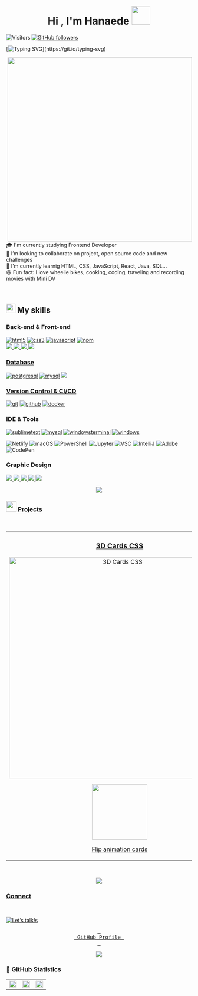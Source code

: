 
<h1 align="center"><b>Hi , I'm Hanaede </b><img src="https://media.giphy.com/media/hvRJCLFzcasrR4ia7z/giphy.gif" width="50"></h1>  
<!--  -->

![Visitors](https://api.visitorbadge.io/api/visitors?path=https%3A%2F%2Fgithub.com%2FHanaede%2FHanaede&label=Visitors&labelColor=%23f4f5f5&countColor=%23202222&style=flat-square&labelStyle=lower) [![GitHub followers](https://img.shields.io/github/followers/Hanaede.svg?style=social&label=Follow)](https://github.com/Hanaede?tab=followers)
<br/>

[![Typing SVG](https://readme-typing-svg.demolab.com?font=Roboto&weight=700&size=40&duration=2500&pause=1000&color=BE97C6&background=85FF4000&center=true&vCenter=true&width=1000&lines=Frontend+Developer+student;Learning+HTML%2C+CSS%2C+JS%2C+React%2C+Java%2C+Sql...)](https://git.io/typing-svg)



<img align="right" width="500" height="500" src="https://github.com/Hanaede/Hanaede/assets/115145469/839bdc72-b19b-4458-bcb8-f2217a30406a">  
<!--
```javascript
const thai = {
  pronouns: "she" | "her",
  code: [Javascript, Typescript, HTML, CSS, Ruby, Python, Java],
  tools: [React, Redux, Node, Storybook, Styled-Components, Jest, Docker],
  architecture: ["microservices", "event-driven", "design system pattern"],
  techCommunities: {
                        coorganizer: "AfroPython",
                        speaker: "Latinity",
                        mentor: "EducaTRANSforma"
                      },
 challenge: "I am doing the #100DaysOfCode challenge focused on react and typescript"
}
``` -->


🎓 I'm currently studying Frontend Developer  
🤝 I’m looking to collaborate on project, open source code and new challenges  
📓 I'm currently learnig HTML, CSS, JavaScript, React, Java, SQL...    
😆 Fun fact: I love wheelie bikes, cooking, coding, traveling and recording movies with Mini DV


<!---------- Skills ---------->
    
<br/>

## <img src = "https://media2.giphy.com/media/QssGEmpkyEOhBCb7e1/giphy.gif?cid=ecf05e47a0n3gi1bfqntqmob8g9aid1oyj2wr3ds3mg700bl&rid=giphy.gif" width = 25px> My skills  
 <h3>Back-end & Front-end</h3>
<a href="https://html.spec.whatwg.org/multipage/" target="_blank"><img src="https://img.shields.io/badge/-HTML-white?logo=html5&style=for-the-badge" alt="html5"/></a>
<a href="https://www.w3.org/Style/CSS" target="_blank"><img src="https://img.shields.io/badge/-CSS-white?logo=css3&logoColor=1572B6&style=for-the-badge" alt="css3"/></a>
<a href="https://developer.mozilla.org/en-US/docs/Web/JavaScript" target="_blank"><img src="https://img.shields.io/badge/JavaScript-white.svg?style=for-the-badge&logo=javascript&logoColor=#F7DF1E" alt="javascript"/></a>
<a href="https://www.npmjs.com/" target="_blank"><img src="https://img.shields.io/badge/-npm-white?logo=npm&logoColor=CB3837&style=for-the-badge" alt="npm"/></a>
<br>

  <a href="https://www.oracle.com/es/java/" target="_blank">
    <img src="https://img.shields.io/badge/java-%23ED8B00.svg?style=for-the-badge&logo=openjdk&logoColor=white">
  <a href="https://www.python.org" target="_blank">
    <img src="https://img.shields.io/badge/Python-FFD43B?style=for-the-badge&logo=python&logoColor=blue">
  </a>
  <a href="https://nextjs.org/" target="_blank">
    <img src="https://img.shields.io/badge/Next-black?style=for-the-badge&logo=next.js&logoColor=white">
  <a href="https://nodejs.org/es" target="_blank">
    <img src="https://img.shields.io/badge/node.js-6DA55F?style=for-the-badge&logo=node.js&logoColor=white">

<h3>Database</h3>
<a href="https://www.postgresql.org/" target="_blank"><img src="https://img.shields.io/badge/-postgresql-white?logo=postgresql&logoColor=4169E1&style=for-the-badge" alt="postgresql"/></a>
<a href="https://www.mysql.com/" target="_blank"><img src="https://img.shields.io/badge/-mysql-white?logo=mysql&logoColor=4479A1&style=for-the-badge" alt="mysql"/></a>
<a href="https://www.sqlite.org/index.html">
  <img src="https://img.shields.io/badge/SQLite-07405E?style=for-the-badge&logo=sqlite&logoColor=white">
  
<h3>Version Control & CI/CD</h3>
<a href="https://git-scm.com/" target="_blank"><img src="https://img.shields.io/badge/-git-white?logo=git&logoColor=F05032&style=for-the-badge" alt="git"/></a>
<a href="https://github.com/" target="_blank"><img src="https://img.shields.io/badge/-github-white?logo=github&logoColor=181717&style=for-the-badge" alt="github"/></a>
<a href="https://www.docker.com/" target="_blank"><img src="https://img.shields.io/badge/-docker-white?logo=docker&logoColor=2496ED&style=for-the-badge" alt="docker"/></a>

<h3>IDE & Tools</h3>
<a href="https://www.sublimetext.com/" target="_blank"><img src="https://img.shields.io/badge/-sublime_text-white?logo=sublimetext&logoColor=FF9800&style=for-the-badge" alt="sublimetext"/></a>
<a href="https://www.mysql.com/products/workbench/" target="_blank"><img src="https://img.shields.io/badge/-mysql_workbench-white?logo=mysql&logoColor=4479A1&style=for-the-badge" alt="mysql"/></a>
<a href="https://github.com/microsoft/terminal" target="_blank"><img src="https://img.shields.io/badge/-windows_terminal-white?logo=windowsterminal&logoColor=4D4D4D&style=for-the-badge" alt="windowsterminal"/></a>
<a href="https://www.microsoft.com/en-us/windows" target="_blank"><img src="https://img.shields.io/badge/-windows-white?logo=windows&logoColor=0078D6&style=for-the-badge" alt="windows"/></a>

![Netlify](https://img.shields.io/badge/Netlify-00C7B7?style=for-the-badge&logo=netlify&logoColor=white)
![macOS](https://img.shields.io/badge/mac%20os-000000?style=for-the-badge&logo=macos&logoColor=F0F0F0)
![PowerShell](https://img.shields.io/badge/PowerShell-%235391FE.svg?style=for-the-badge&logo=powershell&logoColor=white)
![Jupyter](https://img.shields.io/badge/Jupyter-F37626.svg?&style=for-the-badge&logo=Jupyter&logoColor=white)
![VSC](https://img.shields.io/badge/Visual_Studio_Code-0078D4?style=for-the-badge&logo=visual%20studio%20code&logoColor=white)
![IntelliJ](https://img.shields.io/badge/IntelliJ_IDEA-000000.svg?style=for-the-badge&logo=intellij-idea&logoColor=white)
![Adobe](https://img.shields.io/badge/Adobe%20Creative%20Cloud-DA1F26?style=for-the-badge&logo=Adobe%20Creative%20Cloud&logoColor=white)
![CodePen](https://img.shields.io/badge/Codepen-000000?style=for-the-badge&logo=codepen&logoColor=white)


<h3>Graphic Design</h3>
<p align="left">
  <a href="https://www.adobe.com/es/products/illustrator.html">
    <img src="https://img.shields.io/badge/Adobe%20Illustrator-FF9A00?style=for-the-badge&logo=adobe%20illustrator&logoColor=white">
  <a href="https://www.adobe.com/es/products/indesign.html">
    <img src="https://img.shields.io/badge/Adobe%20InDesign-FF3366?style=for-the-badge&logo=Adobe%20InDesign&logoColor=white">
  <a href="https://www.adobe.com/es/products/photoshop-lightroom.html">
    <img src="https://img.shields.io/badge/Adobe%20Lightroom-31A8FF?style=for-the-badge&logo=Adobe%20Lightroom&logoColor=white">
  <a href="https://www.adobe.com/es/products/premiere.html">  
    <img src="https://img.shields.io/badge/Adobe%20Premiere%20Pro-9999FF?style=for-the-badge&logo=Adobe%20Premiere%20Pro&logoColor=white">
  <a href="https://www.figma.com/">
    <img src="https://img.shields.io/badge/Figma-F24E1E?style=for-the-badge&logo=figma&logoColor=white">
 </p>
<!---------- Skills ---------->

<!----------- gradient line ---------->
<p  align="center">
<img src="https://user-images.githubusercontent.com/73097560/115834477-dbab4500-a447-11eb-908a-139a6edaec5c.gif">             
<br>
<!---------- gradient line ---------->

<!---------- Project ---------->
<h3> <img src="https://github.com/Hanaede/Hanaede/assets/115145469/fa6d55d7-1728-42e5-bdd5-c130ee37618d" width="28"/> Projects</h3>
<br>
<table>
<tr>
<td width="50%">
<h3 align="center">3D Cards CSS</h3>
<div align="center">
<a href="https://3d-cards-css.netlify.app/"><img src="https://github.com/Hanaede/Hanaede/assets/115145469/654e3c55-d7df-4d3d-ac8c-f90bbaf3388d" width="600" alt="3D Cards CSS"></a>
<p>
<a href="https://3d-cards-css.netlify.app/" target="_blank">
<img src="https://img.shields.io/badge/netlify-%23000000.svg?style=for-the-badge&logo=netlify&logoColor=#00C7B7" width="150">
</a>
</p>
<p>Flip animation cards</p>
</div>

</td>

<td width="50%">          
<h3 align="center">Tolomalo indie magazine</h3>
<div align="center">
<a href="https://tolomalo-web-def.netlify.app/"><img src="https://github.com/Hanaede/Hanaede/assets/115145469/8c72b417-adbd-4720-822f-76c43ccab5e3" width="600" alt="3D Cards CSS"></a>
<br>
<p>
<a href="https://tolomalo-web-def.netlify.app/" target="_blank">
<img src="https://img.shields.io/badge/netlify-%23000000.svg?style=for-the-badge&logo=netlify&logoColor=#00C7B7" width="150">
</a>
</p>
<p>Web design for an indie cultural magazine</p>
</div>
</table>
</div>
<br>
<!---------- Project ---------->

<!---------- gradient line ---------->
<p  align="center">
<img src="https://user-images.githubusercontent.com/73097560/115834477-dbab4500-a447-11eb-908a-139a6edaec5c.gif">             
<br>
<!---------- gradient line ---------->

<!---------- Connect ---------->
<h3>Connect</h3>
<br>

![Let’s talk!s](https://github.com/Hanaede/Hanaede/assets/115145469/1a82f092-7dcb-4e16-9298-45ba8fae31ce)
<br>
<div align="center">

[<kbd > <br> GitHub Profile <br> </kbd>][Link]

<!--<a href="mailto:hanaededev@gmail.com" target="blank">
<img align="center" src="https://github.com/Hanaede/Hanaede/assets/115145469/b61d66ec-64ca-4da8-8f3c-56f52adf9cfe" style="height: 4rem"/>
</a> -->
</div>

[Link]: https://github.com/Hanaede
<!---------- Connect ---------->


<!---------- gradient line ---------->
<p  align="center">
<img src="https://user-images.githubusercontent.com/73097560/115834477-dbab4500-a447-11eb-908a-139a6edaec5c.gif">             
<br>
<!---------- gradient line ---------->

<!---------- Statistics ---------->
<h3>🏅 GitHub Statistics</h3>
<div align="center">
<table>
  <tr>
    <td>
    <img src="https://github-readme-stats.vercel.app/api?username=Hanaede&show_icons=true&theme=swift" width="100%"/>
    </td>
    <td>
    <img src="https://github-readme-streak-stats.herokuapp.com?user=Hanaede&theme=swift&card_width=400" width="100%"/>
    </td>
    <td>
    <img src="https://github-profile-trophy.vercel.app/?username=Hanaede&row=2&column=4&theme=oldie&no-frame=true&margin-w=15&margin-h=15" width="100%"/>
    </td>
  </tr>
</table>
</div>
<!---------- Statistics ---------->


